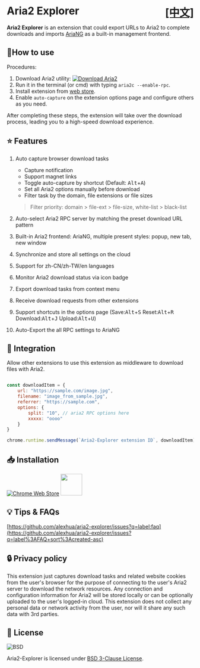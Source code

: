 # Aria2 Explorer <span style="float:right">[[中文]](README.cn.md)</span>

**Aria2 Explorer** is an extension that could export URLs to Aria2 to complete downloads and imports [AriaNG](https://www.github.com/mayswind/AriaNg/) as a built-in management frontend.

## 📑How to use

Procedures:

1. Download Aria2 utility: [![Download Aria2](https://img.shields.io/github/downloads/aria2/aria2/total?color=blue&label=Aria2)](https://github.com/aria2/aria2/releases)
2. Run it in the terminal (or cmd) with typing `aria2c --enable-rpc`.
3. Install extension from [web store](#-installation).
4. Enable `auto-capture` on the extension options page and configure others as you need.

After completing these steps, the extension will take over the download process, leading you to a high-speed download experience.

## ⭐ Features

1. Auto capture browser download tasks
    - Capture notification
    - Support magnet links
    - Toggle auto-capture by shortcut (Default: <kbd>Alt</kbd>+<kbd>A</kbd>)
    - Set all Aria2 options manually before download
    - Filter task by the domain, file extensions or file sizes
    > Filter priority: domain > file-ext > file-size, white-list > black-list
2. Auto-select Aria2 RPC server by matching the preset download URL pattern

3. Built-in Aria2 frontend: AriaNG, multiple present styles: popup, new tab, new window

4. Synchronize and store all settings on the cloud

5. Support for zh-CN/zh-TW/en languages

6. Monitor Aria2 download status via icon badge

7. Export download tasks from context menu

8. Receive download requests from other extensions

9. Support shortcuts in the options page (Save:<kbd>Alt</kbd>+<kbd>S</kbd> Reset:<kbd>Alt</kbd>+<kbd>R</kbd> Download:<kbd>Alt</kbd>+<kbd>J</kbd> Upload:<kbd>Alt</kbd>+<kbd>U</kbd>)

10. Auto-Export the all RPC settings to AriaNG

## 🧩 Integration

Allow other extensions to use this extension as middleware to download files with Aria2.

```js

const downloadItem = {
    url: "https://sample.com/image.jpg",
    filename: "image_from_sample.jpg",
    referrer: "https://sample.com",
    options: { 
        split: "10", // aria2 RPC options here
        xxxxx: "oooo"
    }
}

chrome.runtime.sendMessage(`Aria2-Explorer extension ID`, downloadItem)

```

## 📥 Installation

[![Chrome Web Store](https://storage.googleapis.com/chrome-gcs-uploader.appspot.com/image/WlD8wC6g8khYWPJUsQceQkhXSlv1/UV4C4ybeBTsZt43U4xis.png)](https://chrome.google.com/webstore/detail/mpkodccbngfoacfalldjimigbofkhgjn "Aria2 Explorer")
[<img src="https://developer.microsoft.com/en-us/store/badges/images/English_get-it-from-MS.png" height=58 >](https://microsoftedge.microsoft.com/addons/detail/jjfgljkjddpcpfapejfkelkbjbehagbh "Aria2 Explorer")

## 💡 Tips & FAQs

[https://github.com/alexhua/aria2-explorer/issues?q=label:faq](https://github.com/alexhua/aria2-explorer/issues?q=label%3AFAQ+sort%3Acreated-asc)

## 🔒 Privacy policy

This extension just captures download tasks and related website cookies from the user's browser for the purpose of connecting to the user's Aria2 server to download the network resources. Any connection and configuration information for Aria2 will be stored locally or can be optionally uploaded to the user's logged-in cloud. This extension does not collect any personal data or network activity from the user, nor will it share any such data with 3rd parties.

## 📜 License

![BSD](https://i0.wp.com/opensource.org/wp-content/uploads/2006/07/OSI_Approved_License.png?w=90&ssl=1)

Aria2-Explorer is licensed under [BSD 3-Clause License](https://opensource.org/license/bsd-3-clause/).
